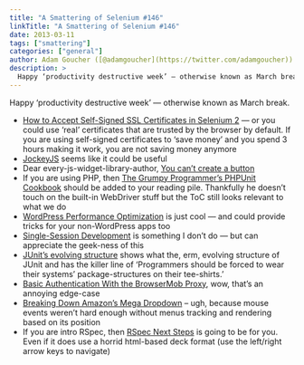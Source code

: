 ```yaml
---
title: "A Smattering of Selenium #146"
linkTitle: "A Smattering of Selenium #146"
date: 2013-03-11
tags: ["smattering"]
categories: ["general"]
author: Adam Goucher ([@adamgoucher](https://twitter.com/adamgoucher))
description: >
  Happy ‘productivity destructive week’ — otherwise known as March break.
---
```


Happy ‘productivity destructive week’ — otherwise known as March break.

*   [How to Accept Self-Signed SSL Certificates in Selenium 2](http://blog.mogotest.com/2013/03/05/how-to-accept-self-signed-ssl-certificates-in-selenium2/) — or you could use ‘real’ certificates that are trusted by the browser by default. If you are using self-signed certificates to ‘save money’ and you spend 3 hours making it work, you are not saving money anymore
*   [JockeyJS](https://github.com/tcoulter/jockeyjs) seems like it could be useful
*   Dear every-js-widget-library-author, [You can’t create a button](http://www.nczonline.net/blog/2013/01/29/you-cant-create-a-button/)
*   If you are using PHP, then [The Grumpy Programmer’s PHPUnit Cookbook](http://grumpy-phpunit.com/) should be added to your reading pile. Thankfully he doesn’t touch on the built-in WebDriver stuff but the ToC still looks relevant to what we do
*   [WordPress Performance Optimization](http://blog.newrelic.com/2013/02/07/web-performance-optimization-automation/) is just cool — and could provide tricks for your non-WordPress apps too
*   [Single-Session Development](http://blog.veez.us/single-session-development) is something I don’t do — but can appreciate the geek-ness of this
*   [JUnit’s evolving structure](http://edmundkirwan.com/general/junit.html) shows what the, erm, evolving structure of JUnit and has the killer line of ‘Programmers should be forced to wear their systems’ package-structures on their tee-shirts.’
*   [Basic Authentication With the BrowserMob Proxy](http://element34.ca/blog/basic-authentication-with-the-browsermob-proxy), wow, that’s an annoying edge-case
*   [Breaking Down Amazon’s Mega Dropdown](http://bjk5.com/post/44698559168/breaking-down-amazons-mega-dropdown) – ugh, because mouse events weren’t hard enough without menus tracking and rendering based on its position
*   If you are intro RSpec, then [RSpec Next Steps](http://rspec-next-steps.herokuapp.com/) is going to be for you. Even if it does use a horrid html-based deck format (use the left/right arrow keys to navigate)